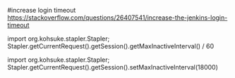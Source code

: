 #increase login timeout  
https://stackoverflow.com/questions/26407541/increase-the-jenkins-login-timeout

import org.kohsuke.stapler.Stapler;
Stapler.getCurrentRequest().getSession().getMaxInactiveInterval() / 60

import org.kohsuke.stapler.Stapler;
Stapler.getCurrentRequest().getSession().setMaxInactiveInterval(18000)
